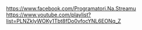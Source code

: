 https://www.facebook.com/Programatori.Na.Streamu
https://www.youtube.com/playlist?list=PLNZklyWOKy1Tbt8fDo0vfocYNL6EONq_Z
